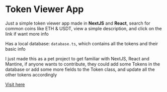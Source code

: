 # Token Viewer App

Just a simple token viewer app made in **NextJS** and **React**, search for common coins like ETH & USDT, view a simple description, and click on the link if want more info

Has a local database: ```database.ts```, which contains all the tokens and their basic info

I just made this as a pet project to get familiar with NextJS, React and Mantine, if anyone wants to contribute, they could add some Tokens in the database or add some more fields to the Token class, and update all the other tokens accordingly

[Visit here](https://next-token-viewer.vercel.app)
